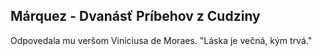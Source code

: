 ## Márquez - Dvanásť Príbehov z Cudziny

Odpovedala mu veršom Viniciusa de Moraes.
"Láska je večná, kým trvá."
